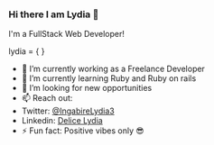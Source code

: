 ### Hi there I am Lydia 👋

I'm a FullStack Web Developer!

lydia = {
  }

- 🔭 I’m currently working as a Freelance Developer
- 🌱 I’m currently learning Ruby and Ruby on rails
- 👯 I’m looking for new opportunities
- 📫 Reach out: 
- Twitter: [@IngabireLydia3](https://twitter.com/IngabireLydia)
- Linkedin: [Delice Lydia](https://www.linkedin.com/in/delice-lydia/)
- ⚡ Fun fact: Positive vibes only 😎
